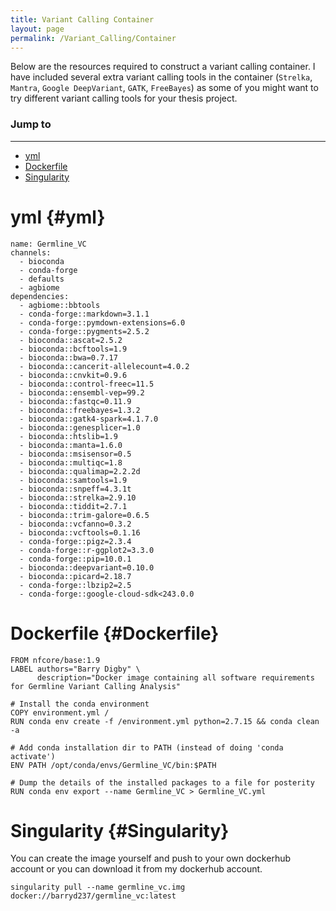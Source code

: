 ```yaml
---
title: Variant Calling Container
layout: page
permalink: /Variant_Calling/Container
---
```


Below are the resources required to construct a variant calling container. I have included several extra variant calling tools in the container (`Strelka`, `Mantra`, `Google DeepVariant`, `GATK`, `FreeBayes`) as some of you might want to try different variant calling tools for your thesis project.

### Jump to
***
- [yml](#yml)
- [Dockerfile](#Dockerfile)
- [Singularity](#Singularity)

# yml {#yml}
```
name: Germline_VC
channels:
  - bioconda
  - conda-forge
  - defaults
  - agbiome
dependencies:
  - agbiome::bbtools
  - conda-forge::markdown=3.1.1
  - conda-forge::pymdown-extensions=6.0
  - conda-forge::pygments=2.5.2
  - bioconda::ascat=2.5.2
  - bioconda::bcftools=1.9
  - bioconda::bwa=0.7.17
  - bioconda::cancerit-allelecount=4.0.2
  - bioconda::cnvkit=0.9.6
  - bioconda::control-freec=11.5
  - bioconda::ensembl-vep=99.2
  - bioconda::fastqc=0.11.9
  - bioconda::freebayes=1.3.2
  - bioconda::gatk4-spark=4.1.7.0
  - bioconda::genesplicer=1.0
  - bioconda::htslib=1.9
  - bioconda::manta=1.6.0
  - bioconda::msisensor=0.5
  - bioconda::multiqc=1.8
  - bioconda::qualimap=2.2.2d
  - bioconda::samtools=1.9
  - bioconda::snpeff=4.3.1t
  - bioconda::strelka=2.9.10
  - bioconda::tiddit=2.7.1
  - bioconda::trim-galore=0.6.5
  - bioconda::vcfanno=0.3.2
  - bioconda::vcftools=0.1.16
  - conda-forge::pigz=2.3.4
  - conda-forge::r-ggplot2=3.3.0
  - conda-forge::pip=10.0.1
  - bioconda::deepvariant=0.10.0
  - bioconda::picard=2.18.7
  - conda-forge::lbzip2=2.5
  - conda-forge::google-cloud-sdk<243.0.0
  ```

# Dockerfile {#Dockerfile}
```
FROM nfcore/base:1.9
LABEL authors="Barry Digby" \
      description="Docker image containing all software requirements for Germline Variant Calling Analysis"

# Install the conda environment
COPY environment.yml /
RUN conda env create -f /environment.yml python=2.7.15 && conda clean -a

# Add conda installation dir to PATH (instead of doing 'conda activate')
ENV PATH /opt/conda/envs/Germline_VC/bin:$PATH

# Dump the details of the installed packages to a file for posterity
RUN conda env export --name Germline_VC > Germline_VC.yml
```

# Singularity {#Singularity}
You can create the image yourself and push to your own dockerhub account or you can download it from my dockerhub account.

```
singularity pull --name germline_vc.img docker://barryd237/germline_vc:latest
```
